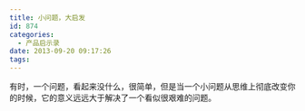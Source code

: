 ```yaml
---
title: 小问题，大启发
id: 874
categories:
  - 产品启示录
date: 2013-09-20 09:17:26
tags:
---
```


有时，一个问题，看起来没什么，很简单，但是当一个小问题从思维上彻底改变你的时候，它的意义远远大于解决了一个看似很艰难的问题。